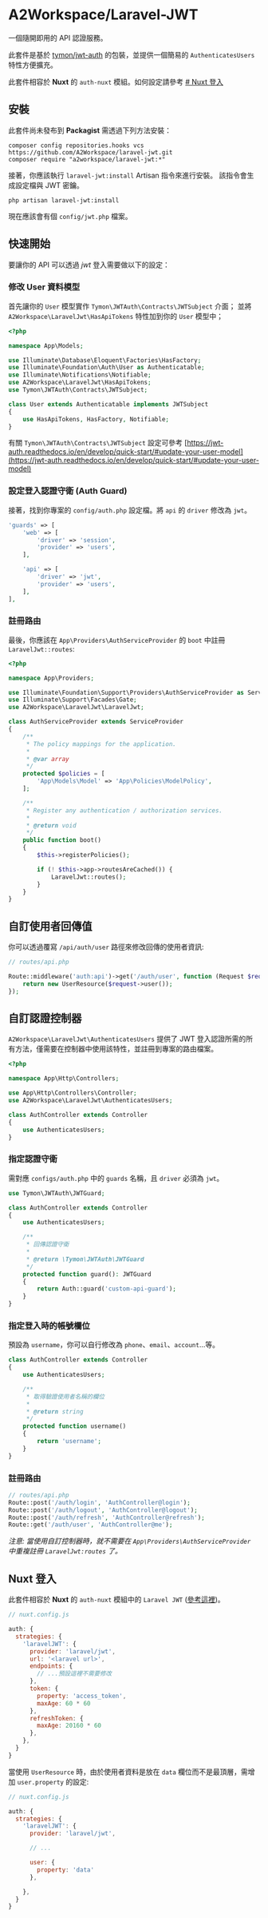 # A2Workspace/Laravel-JWT

一個隨開即用的 API 認證服務。

此套件是基於 [tymon/jwt-auth](https://github.com/tymondesigns/jwt-auth) 的包裝，並提供一個簡易的 `AuthenticatesUsers` 特性方便擴充。

此套件相容於 **Nuxt** 的 `auth-nuxt` 模組。如何設定請參考 [# Nuxt 登入](#Nuxt-登入)


## 安裝
此套件尚未發布到 **Packagist** 需透過下列方法安裝：

```
composer config repositories.hooks vcs https://github.com/A2Workspace/laravel-jwt.git
composer require "a2workspace/laravel-jwt:*"
```

接著，你應該執行 `laravel-jwt:install` Artisan 指令來進行安裝。
該指令會生成設定檔與 JWT 密鑰。

```
php artisan laravel-jwt:install
```

現在應該會有個 `config/jwt.php` 檔案。


## 快速開始

要讓你的 API 可以透過 *jwt* 登入需要做以下的設定：


### 修改 User 資料模型

首先讓你的 `User` 模型實作 `Tymon\JWTAuth\Contracts\JWTSubject` 介面；
並將 `A2Workspace\LaravelJwt\HasApiTokens` 特性加到你的 `User` 模型中；

```php
<?php

namespace App\Models;

use Illuminate\Database\Eloquent\Factories\HasFactory;
use Illuminate\Foundation\Auth\User as Authenticatable;
use Illuminate\Notifications\Notifiable;
use A2Workspace\LaravelJwt\HasApiTokens;
use Tymon\JWTAuth\Contracts\JWTSubject;

class User extends Authenticatable implements JWTSubject
{
    use HasApiTokens, HasFactory, Notifiable;
}
```
有關 `Tymon\JWTAuth\Contracts\JWTSubject` 設定可參考 [https://jwt-auth.readthedocs.io/en/develop/quick-start/#update-your-user-model](https://jwt-auth.readthedocs.io/en/develop/quick-start/#update-your-user-model)


### 設定登入認證守衛 (Auth Guard)

接著，找到你專案的 `config/auth.php` 設定檔。將 `api` 的 `driver` 修改為 `jwt`。

```php
'guards' => [
    'web' => [
        'driver' => 'session',
        'provider' => 'users',
    ],

    'api' => [
        'driver' => 'jwt',
        'provider' => 'users',
    ],
],
```

### 註冊路由

最後，你應該在 `App\Providers\AuthServiceProvider` 的 `boot` 中註冊 `LaravelJwt::routes`:

```php
<?php

namespace App\Providers;

use Illuminate\Foundation\Support\Providers\AuthServiceProvider as ServiceProvider;
use Illuminate\Support\Facades\Gate;
use A2Workspace\LaravelJwt\LaravelJwt;

class AuthServiceProvider extends ServiceProvider
{
    /**
     * The policy mappings for the application.
     *
     * @var array
     */
    protected $policies = [
        'App\Models\Model' => 'App\Policies\ModelPolicy',
    ];

    /**
     * Register any authentication / authorization services.
     *
     * @return void
     */
    public function boot()
    {
        $this->registerPolicies();

        if (! $this->app->routesAreCached()) {
            LaravelJwt::routes();
        }
    }
}
```

## 自訂使用者回傳值

你可以透過覆寫 `/api/auth/user` 路徑來修改回傳的使用者資訊:

```php
// routes/api.php

Route::middleware('auth:api')->get('/auth/user', function (Request $request) {
    return new UserResource($request->user());
});

```

## 自訂認證控制器

`A2Workspace\LaravelJwt\AuthenticatesUsers` 提供了 JWT 登入認證所需的所有方法，僅需要在控制器中使用該特性，並註冊到專案的路由檔案。

```php
<?php

namespace App\Http\Controllers;

use App\Http\Controllers\Controller;
use A2Workspace\LaravelJwt\AuthenticatesUsers;

class AuthController extends Controller
{
    use AuthenticatesUsers;
}
```

### 指定認證守衛

需對應 `configs/auth.php` 中的 `guards` 名稱，且 `driver` 必須為 `jwt`。

```php
use Tymon\JWTAuth\JWTGuard;

class AuthController extends Controller
{
    use AuthenticatesUsers;

    /**
     * 回傳認證守衛
     *
     * @return \Tymon\JWTAuth\JWTGuard
     */
    protected function guard(): JWTGuard
    {
        return Auth::guard('custom-api-guard');
    }
}
```

### 指定登入時的帳號欄位

預設為 `username`，你可以自行修改為 `phone`、`email`、`account`...等。

```php
class AuthController extends Controller
{
    use AuthenticatesUsers;

    /**
     * 取得驗證使用者名稱的欄位
     *
     * @return string
     */
    protected function username()
    {
        return 'username';
    }
}
```

### 註冊路由

```php
// routes/api.php
Route::post('/auth/login', 'AuthController@login');
Route::post('/auth/logout', 'AuthController@logout');
Route::post('/auth/refresh', 'AuthController@refresh');
Route::get('/auth/user', 'AuthController@me');
```

*注意: 當使用自訂控制器時，就不需要在 `App\Providers\AuthServiceProvider` 中重複註冊 `LaravelJwt:routes` 了。*

## Nuxt 登入

此套件相容於 **Nuxt** 的 `auth-nuxt` 模組中的 `Laravel JWT` ([參考這裡](https://auth.nuxtjs.org/providers/laravel-jwt))。

```js
// nuxt.config.js 

auth: {
  strategies: {
    'laravelJWT': {
      provider: 'laravel/jwt',
      url: '<laravel url>',
      endpoints: {
        // ...預設這裡不需要修改
      },
      token: {
        property: 'access_token',
        maxAge: 60 * 60
      },
      refreshToken: {
        maxAge: 20160 * 60
      },
    },
  }
}
```

當使用 `UserResource` 時，由於使用者資料是放在 `data` 欄位而不是最頂層，需增加 `user.property` 的設定:

```js
// nuxt.config.js 

auth: {
  strategies: {
    'laravelJWT': {
      provider: 'laravel/jwt',

      // ...  

      user: {
        property: 'data'
      },

    },
  }
}
```
